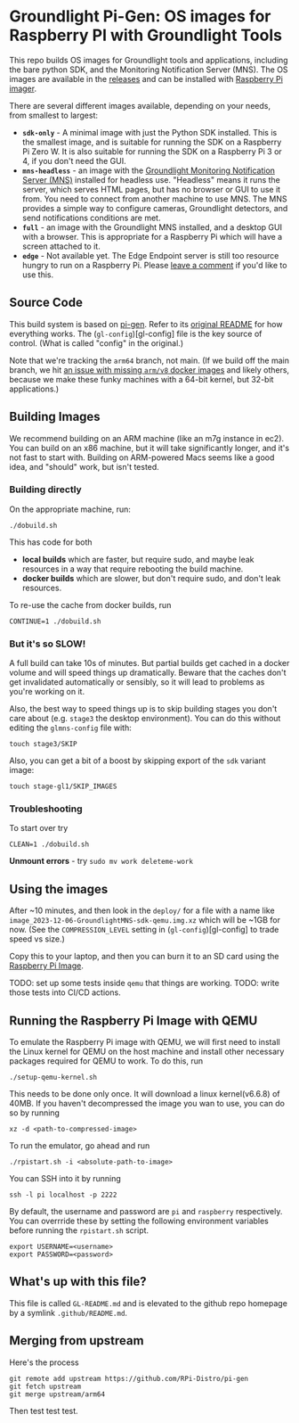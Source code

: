 # Groundlight Pi-Gen: OS images for Raspberry PI with Groundlight Tools

This repo builds OS images for Groundlight tools and applications, including the bare python SDK, 
and the Monitoring Notification Server (MNS).  The OS images are available in the [releases](https://github.com/groundlight/groundlight-pi-gen/releases) and can be installed with [Raspberry Pi imager](https://www.raspberrypi.com/software/).

There are several different images available, depending on your needs, from smallest to largest:

- **`sdk-only`** - A minimal image with just the Python SDK installed.  This is the smallest image, and is suitable for running the SDK on a Raspberry Pi Zero W.  It is also suitable for running the SDK on a Raspberry Pi 3 or 4, if you don't need the GUI.
- **`mns-headless`** - an image with the [Groundlight Monitoring Notification Server (MNS)](https://github.com/groundlight/monitoring-notification-server) installed for headless use.  "Headless" means it runs the server, which serves HTML pages, but has no browser or GUI to use it from.  You need to connect from another machine to use MNS.  The MNS provides a simple way to configure cameras, Groundlight detectors, and send notifications conditions are met.
- **`full`** - an image with the Groundlight MNS installed, and a desktop GUI with a browser.  This is appropriate for a Raspberry Pi which will have a screen attached to it.
- **`edge`** - Not available yet.  The Edge Endpoint server is still too resource hungry to run on a Raspberry Pi.  Please [leave a comment](https://github.com/groundlight/groundlight-pi-gen/issues/5) if you'd like to use this.


## Source Code

This build system is based on [pi-gen](https://github.com/RPi-Distro/pi-gen).  Refer to its [original README](/README.md) for how everything works.  The (`gl-config`)[gl-config] file is the key source of control.  (What is called "config" in the original.)

Note that we're tracking the `arm64` branch, not main.  (If we build off the main branch, we hit [an issue with missing `arm/v8` docker images](https://github.com/groundlight/monitoring-notification-server/issues/39) and likely others, because we make these funky machines with a 64-bit kernel, but 32-bit applications.)


## Building Images

We recommend building on an ARM machine (like an m7g instance in ec2).  You can build on an x86 machine, but it will take significantly longer, and it's not fast to start with.  Building on ARM-powered Macs seems like a good idea, and "should" work, but isn't tested.

### Building directly

On the appropriate machine, run:

```
./dobuild.sh
```

This has code for both 
- **local builds** which are faster, but require sudo, and maybe leak resources in a way that require rebooting the build machine.
- **docker builds** which are slower, but don't require sudo, and don't leak resources.

To re-use the cache from docker builds, run

```
CONTINUE=1 ./dobuild.sh
```

### But it's so SLOW!

A full build can take 10s of minutes. But partial builds get cached in a docker volume and will speed things up dramatically. Beware that the caches don't get invalidated automatically or sensibly, so it will lead to problems as you're working on it.

Also, the best way to speed things up is to skip building stages you don't care about (e.g. `stage3` the desktop environment).  You can do this without editing the `glmns-config` file with:

```
touch stage3/SKIP
```

Also, you can get a bit of a boost by skipping export of the `sdk` variant image:

```
touch stage-gl1/SKIP_IMAGES
```


### Troubleshooting

To start over try

```
CLEAN=1 ./dobuild.sh
```

**Unmount errors** - try `sudo mv work deleteme-work`

## Using the images

After ~10 minutes, and then look in the `deploy/` for a file with a name like
`image_2023-12-06-GroundlightMNS-sdk-qemu.img.xz` which will be ~1GB for now.
(See the `COMPRESSION_LEVEL` setting in (`gl-config`)[gl-config] to trade speed vs size.)

Copy this to your laptop, and then you can burn it to an SD card using the [Raspberry Pi Image](https://github.com/raspberrypi/rpi-imager).

TODO: set up some tests inside `qemu` that things are working.
TODO: write those tests into CI/CD actions.


## Running the Raspberry Pi Image with QEMU 
To emulate the Raspberry Pi image with QEMU, we will first need to install the Linux kernel for QEMU on the 
host machine and install other necessary packages required for QEMU to work. To do this, run 

```shell 
./setup-qemu-kernel.sh 
```

This needs to be done only once. It will download a linux kernel(v6.6.8) of 40MB. 
If you haven't decompressed the image you wan to use, you can do so by running

```shell
xz -d <path-to-compressed-image> 
```

To run the emulator, go ahead and run 

```shell 
./rpistart.sh -i <absolute-path-to-image>
```

You can SSH into it by running 

```shell
ssh -l pi localhost -p 2222
```

By default, the username and password are `pi` and `raspberry` respectively. You can overrride these by setting 
the following environment variables before running the `rpistart.sh` script. 

```shell
export USERNAME=<username>
export PASSWORD=<password>
```


## What's up with this file?

This file is called `GL-README.md` and is elevated to the github repo homepage by a symlink `.github/README.md`.

## Merging from upstream

Here's the process

```
git remote add upstream https://github.com/RPi-Distro/pi-gen
git fetch upstream
git merge upstream/arm64
```

Then test test test.
